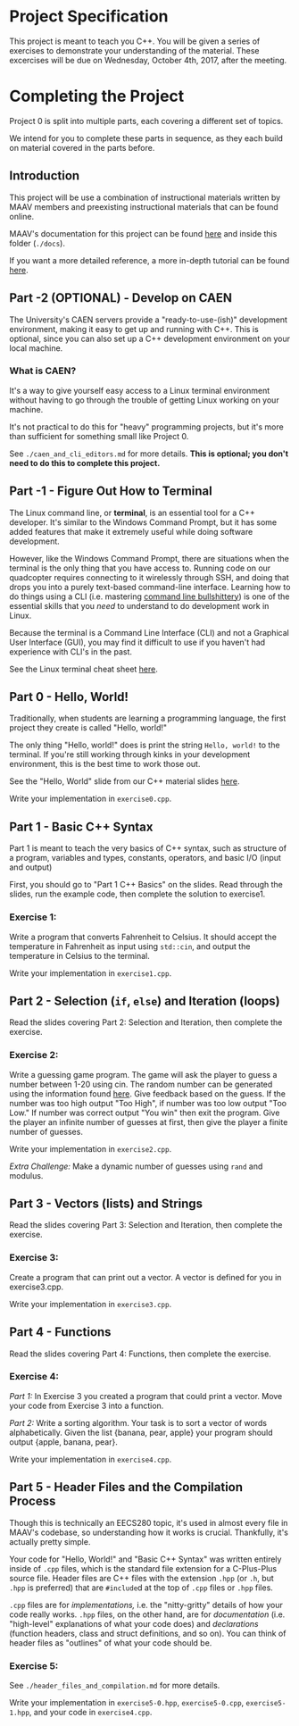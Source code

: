 Project Specification
================================================================================
This project is meant to teach you C++. You will be given a series of
exercises to demonstrate your understanding of the material. These
excercises will be due on Wednesday, October 4th, 2017, after the meeting.

Completing the Project
================================================================================
Project 0 is split into multiple parts, each covering a different set of
topics.

We intend for you to complete these parts in sequence, as they each build
on material covered in the parts before.

Introduction
-------------------------------------------------------------------------------
This project will be use a combination of instructional materials written
by MAAV members and preexisting instructional materials that can be found
online.

MAAV's documentation for this project can be found
[here](https://goo.gl/e7jazg) and inside this folder (`./docs`).

If you want a more detailed reference, a more in-depth tutorial can be
found [here](www.cplusplus.com/doc/tutorial/).

Part -2 (OPTIONAL) - Develop on CAEN
--------------------------------------------------------------------------------
The University's CAEN servers provide a "ready-to-use-(ish)" development
environment, making it easy to get up and running with C++. This is
optional, since you can also set up a C++ development environment on your
local machine.

### What is CAEN?
It's a way to give yourself easy access to a Linux terminal environment
without having to go through the trouble of getting Linux working on your
machine.

It's not practical to do this for "heavy" programming projects, but it's
more than sufficient for something small like Project 0.

See `./caen_and_cli_editors.md` for more details. **This is optional; you
don't need to do this to complete this project.**


Part -1 - Figure Out How to Terminal
--------------------------------------------------------------------------------
The Linux command line, or **terminal**, is an essential tool for a C++
developer. It's similar to the Windows Command Prompt, but it has some added
features that make it extremely useful while doing software development.

However, like the Windows Command Prompt, there are situations when the
terminal is the only thing that you have access to. Running code on our
quadcopter requires connecting to it wirelessly through SSH, and doing that
drops you into a purely text-based command-line interface. Learning how to
do things using a CLI (i.e. mastering [command line
bullshittery](http://www.pgbovine.net/command-line-bullshittery.htm)) is
one of the essential skills that you _need_ to understand to do development
work in Linux.

Because the terminal is a Command Line Interface (CLI) and not a Graphical
User Interface (GUI), you may find it difficult to use if you haven't had
experience with CLI's in the past.

See the Linux terminal cheat sheet [here](https://goo.gl/p3Voyh).


Part 0 - Hello, World!
--------------------------------------------------------------------------------
Traditionally, when students are learning a programming language, the first
project they create is called "Hello, world!"

The only thing "Hello, world!" does is print the string `Hello, world!` to
the terminal. If you're still working through kinks in your development
environment, this is the best time to work those out.

See the "Hello, World" slide from our C++ material slides
[here](https://goo.gl/jqVWck).

Write your implementation in `exercise0.cpp`.


Part 1 - Basic C++ Syntax
--------------------------------------------------------------------------------
Part 1 is meant to teach the very basics of C++ syntax, such as structure
of a program, variables and types, constants, operators, and basic I/O
(input and output)

First, you should go to "Part 1 C++ Basics" on the slides. Read through the
slides, run the example code, then complete the solution to exercise1.

### Exercise 1:
Write a program that converts Fahrenheit to Celsius. It should accept the
temperature in Fahrenheit as input using `std::cin`, and output the
temperature in Celsius to the terminal.

Write your implementation in `exercise1.cpp`.


Part 2 - Selection (`if`, `else`) and Iteration (loops)
--------------------------------------------------------------------------------
Read the slides covering Part 2: Selection and Iteration, then complete the exercise.

### Exercise 2:
Write a guessing game program.  The game will ask the player to guess a
number between 1-20 using cin. The random number can be generated using the
information found [here](http://www.cplusplus.com/reference/cstdlib/rand/).
Give feedback based on the guess. If the number was too high output "Too
High", if number was too low output "Too Low." If number was correct output
"You win" then exit the program. Give the player an infinite number of
guesses at first, then give the player a finite number of guesses.

Write your implementation in `exercise2.cpp`.

*Extra Challenge:*
Make a dynamic number of guesses using `rand` and modulus.


Part 3 - Vectors (lists) and Strings
--------------------------------------------------------------------------------
Read the slides covering Part 3: Selection and Iteration, then complete the
exercise.

### Exercise 3:
Create a program that can print out a vector. A vector is defined for you
in exercise3.cpp.

Write your implementation in `exercise3.cpp`.


Part 4 - Functions
--------------------------------------------------------------------------------
Read the slides covering Part 4: Functions, then complete the exercise.

### Exercise 4:
*Part 1:* In Exercise 3 you created a program that could print a vector.
Move your code from Exercise 3 into a function.

*Part 2:* Write a sorting algorithm. Your task is to sort a vector of words
alphabetically. Given the list {banana, pear, apple} your program should
output {apple, banana, pear}.

Write your implementation in `exercise4.cpp`.


Part 5 - Header Files and the Compilation Process
--------------------------------------------------------------------------------
Though this is technically an EECS280 topic, it's used in almost every file
in MAAV's codebase, so understanding how it works is crucial. Thankfully,
it's actually pretty simple.

Your code for "Hello, World!" and "Basic C++ Syntax" was written entirely
inside of `.cpp` files, which is the standard file extension for a
C-Plus-Plus source file. Header files are C++ files with the extension
`.hpp` (or `.h`, but `.hpp` is preferred) that are `#include`d at the top
of `.cpp` files or `.hpp` files.

`.cpp` files are for _implementations,_ i.e. the "nitty-gritty" details of
how your code really works. `.hpp` files, on the other hand, are for
_documentation_ (i.e. "high-level" explanations of what your code does)
and _declarations_ (function headers, class and struct definitions, and so
on). You can think of header files as "outlines" of what your code should
be.

### Exercise 5:
See `./header_files_and_compilation.md` for more details.

Write your implementation in `exercise5-0.hpp`, `exercise5-0.cpp`,
`exercise5-1.hpp`, and your code in `exercise4.cpp`.

